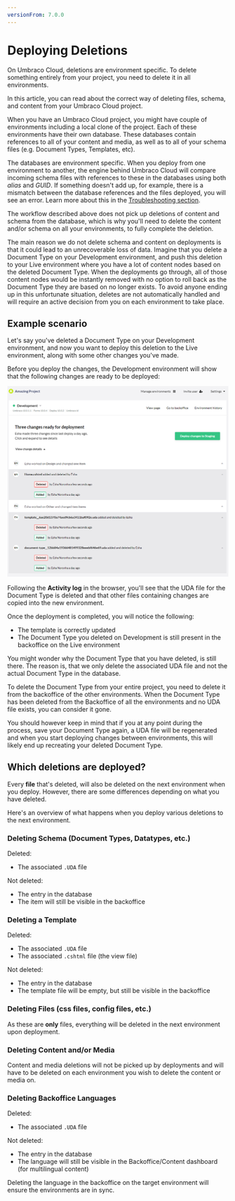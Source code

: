 ```yaml
---
versionFrom: 7.0.0
---
```


# Deploying Deletions

On Umbraco Cloud, deletions are environment specific. To delete something entirely from your project, you need to delete it in all environments.

In this article, you can read about the correct way of deleting files, schema, and content from your Umbraco Cloud project.

When you have an Umbraco Cloud project, you might have couple of environments including a local clone of the project. Each of these environments have their own database. These databases contain references to all of your content and media, as well as to all of your schema files (e.g. Document Types, Templates, etc).

The databases are environment specific. When you deploy from one environment to another, the engine behind Umbraco Cloud will compare incoming schema files with references to these in the databases using both *alias* and *GUID*. If something doesn't add up, for example, there is a mismatch between the database references and the files deployed, you will see an error. Learn more about this in the [Troubleshooting section](../../Troubleshooting/Deployments).

The workflow described above does not pick up deletions of content and schema from the database, which is why you'll need to delete the content and/or schema on all your environments, to fully complete the deletion.

The main reason we do not delete schema and content on deployments is that it could lead to an unrecoverable loss of data. Imagine that you delete a Document Type on your Development environment, and push this deletion to your Live environment where you have a lot of content nodes based on the deleted Document Type. When the deployments go through, all of those content nodes would be instantly removed with no option to roll back as the Document Type they are based on no longer exists. To avoid anyone ending up in this unfortunate situation, deletes are not automatically handled and will require an active decision from you on each environment to take place.

## Example scenario

Let's say you've deleted a Document Type on your Development environment, and now you want to deploy this deletion to the Live environment, along with some other changes you've made.

Before you deploy the changes, the Development environment will show that the following changes are ready to be deployed:

![Changes ready for deployment](images/deletions-of-doctype_v10.png)

Following the **Activity log** in the browser, you'll see that the UDA file for the Document Type is deleted and that other files containing changes are copied into the new environment.

Once the deployment is completed, you will notice the following:

* The template is correctly updated
* The Document Type you deleted on Development is still present in the backoffice on the Live environment

You might wonder why the Document Type that you have deleted, is still there. The reason is, that we only delete the associated UDA file and not the actual Document Type in the database.

To delete the Document Type from your entire project, you need to delete it from the backoffice of the other environments. When the Document Type has been deleted from the Backoffice of all the environments and no UDA file exists, you can consider it gone.

You should however keep in mind that if you at any point during the process, save your Document Type again, a UDA file will be regenerated and when you start deploying changes between environments, this will likely end up recreating your deleted Document Type.

## Which deletions are deployed?

Every **file** that's deleted, will also be deleted on the next environment when you deploy. However, there are some differences depending on what you have deleted.

Here's an overview of what happens when you deploy various deletions to the next environment.

### Deleting Schema (Document Types, Datatypes, etc.)

Deleted:

* The associated `.UDA` file

Not deleted:

* The entry in the database
* The item will still be visible in the backoffice

### Deleting a Template

Deleted:

* The associated `.UDA` file
* The associated `.cshtml` file (the view file)

Not deleted:

* The entry in the database
* The template file will be empty, but still be visible in the backoffice

### Deleting Files (css files, config files, etc.)

As these are **only** files, everything will be deleted in the next environment upon deployment.

### Deleting Content and/or Media

Content and media deletions will not be picked up by deployments and will have to be deleted on each environment you wish to delete the content or media on.

### Deleting Backoffice Languages

Deleted:

* The associated `.UDA` file

Not deleted:

* The entry in the database
* The language will still be visible in the Backoffice/Content dashboard (for multilingual content)

Deleting the language in the backoffice on the target environment will ensure the environments are in sync.
